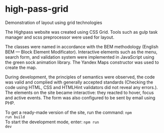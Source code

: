 # high-pass-grid
Demonstration of layout using grid technologies 
<p>
The Highpass website was created using CSS Grid. Tools such as gulp task manager and scss preprocessor were used for layout.
  
The classes were named in accordance with the BEM methodology (English BEM — Block Element Modificator). Interactive elements such as the menu, search form, and validation system were implemented in JavaScript using the green sock animation library. The Yandex Maps constructor was used to create the map.
  
During development, the principles of semantics were observed, the code was valid and complied with generally accepted standards (Checking the code using HTML, CSS and HTMLHint validators did not reveal any errors.). The elements on the site became interactive: they reacted to hover, focus and active events. The form was also configured to be sent by email using PHP.
  
To get a ready-made version of the site, run the command:
<code>npm run build</code><br>
To start the development mode, enter:
<code>npm run dev</code>
</p>
